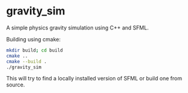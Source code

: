# gravity_sim
A simple physics gravity simulation using C++ and SFML.

Building using cmake:
```sh
mkdir build; cd build
cmake ..
cmake --build .
./gravity_sim
```
This will try to find a locally installed version of SFML or build one from source.
